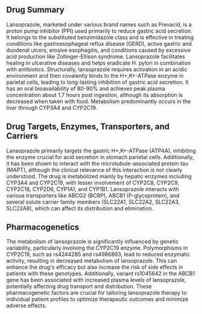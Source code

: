## Drug Summary
Lansoprazole, marketed under various brand names such as Prevacid, is a proton pump inhibitor (PPI) used primarily to reduce gastric acid secretion. It belongs to the substituted benzimidazole class and is effective in treating conditions like gastroesophageal reflux disease (GERD), active gastric and duodenal ulcers, erosive esophagitis, and conditions caused by excessive acid production like Zollinger-Ellison syndrome. Lansoprazole facilitates healing in ulcerative diseases and helps eradicate H. pylori in combination with antibiotics. Structurally, lansoprazole requires activation in an acidic environment and then covalently binds to the H+,K+-ATPase enzyme in parietal cells, leading to long-lasting inhibition of gastric acid secretion. It has an oral bioavailability of 80-90% and achieves peak plasma concentration about 1.7 hours post ingestion, although its absorption is decreased when taken with food. Metabolism predominantly occurs in the liver through CYP3A4 and CYP2C19.

## Drug Targets, Enzymes, Transporters, and Carriers
Lansoprazole primarily targets the gastric H+,K+-ATPase (ATP4A), inhibiting the enzyme crucial for acid secretion in stomach parietal cells. Additionally, it has been shown to interact with the microtubule-associated protein tau (MAPT), although the clinical relevance of this interaction is not clearly understood. The drug is metabolized mainly by hepatic enzymes including CYP3A4 and CYP2C19, with lesser involvement of CYP2C8, CYP2C9, CYP2C18, CYP2D6, CYP1A1, and CYP1B1. Lansoprazole interacts with various transporters like ABCG2 (BCRP), ABCB1 (P-glycoprotein), and several solute carrier family members (SLC22A1, SLC22A2, SLC22A3, SLC22A8), which can affect its distribution and elimination.

## Pharmacogenetics
The metabolism of lansoprazole is significantly influenced by genetic variability, particularly involving the CYP2C19 enzyme. Polymorphisms in CYP2C19, such as rs4244285 and rs4986893, lead to reduced enzymatic activity, resulting in decreased metabolism of lansoprazole. This can enhance the drug's efficacy but also increase the risk of side effects in patients with these genotypes. Additionally, variant rs1045642 in the ABCB1 gene has been associated with increased plasma levels of lansoprazole, potentially affecting drug transport and distribution. These pharmacogenetic factors are crucial for tailoring lansoprazole therapy to individual patient profiles to optimize therapeutic outcomes and minimize adverse effects.